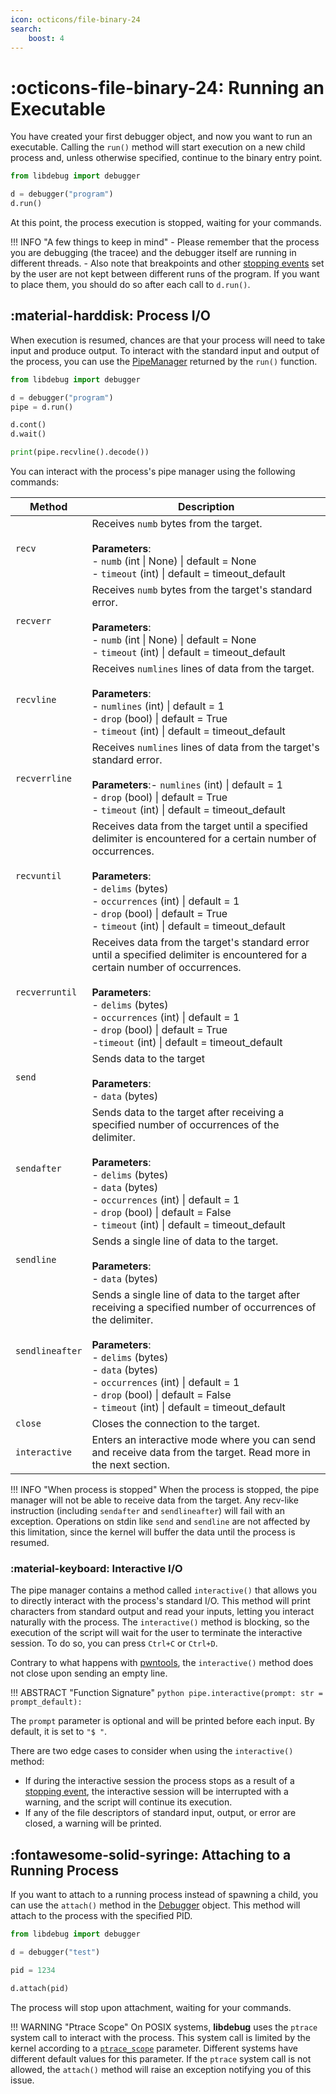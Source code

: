 ```yaml
---
icon: octicons/file-binary-24
search:
    boost: 4
---
```

# :octicons-file-binary-24: Running an Executable
You have created your first debugger object, and now you want to run an executable. Calling the `run()` method will start execution on a new child process and, unless otherwise specified, continue to the binary entry point.

```python
from libdebug import debugger

d = debugger("program")
d.run()
```
At this point, the process execution is stopped, waiting for your commands.

!!! INFO "A few things to keep in mind"
    - Please remember that the process you are debugging (the tracee) and the debugger itself are running in different threads. 
    - Also note that breakpoints and other [stopping events](../../stopping_events/stopping_events) set by the user are not kept between different runs of the program. If you want to place them, you should do so after each call to `d.run()`.

## :material-harddisk: Process I/O

When execution is resumed, chances are that your process will need to take input and produce output. To interact with the standard input and output of the process, you can use the [PipeManager](../../from_pydoc/generated/utils/pipe_manager) returned by the `run()` function.

```python
from libdebug import debugger

d = debugger("program")
pipe = d.run()

d.cont()
d.wait()

print(pipe.recvline().decode())
```

You can interact with the process's pipe manager using the following commands:

| Method        | Description                                                                 |
| ------------- | --------------------------------------------------------------------------- |
| `recv`      | Receives `numb` bytes from the target.<br><br>**Parameters**:<br>- `numb` (int \| None) \| default = None <br>- `timeout` (int) \| default = timeout_default |
| `recverr`   | Receives `numb` bytes from the target's standard error.<br><br>**Parameters**:<br>- `numb` (int \| None) \| default = None<br>- `timeout` (int) \| default = timeout_default |
| `recvline`  | Receives `numlines` lines of data from the target.<br><br>**Parameters**:<br>- `numlines` (int) \| default = 1 <br>- `drop` (bool) \| default = True<br>- `timeout` (int) \| default = timeout_default |
| `recverrline`| Receives `numlines` lines of data from the target's standard error.<br><br>**Parameters**:- `numlines` (int) \| default = 1<br>- `drop` (bool) \| default = True<br>- `timeout` (int) \| default = timeout_default |
| `recvuntil` | Receives data from the target until a specified delimiter is encountered for a certain number of occurrences. <br><br>**Parameters**:<br>- `delims` (bytes)<br>- `occurrences` (int) \| default = 1<br>- `drop` (bool) \| default = True<br>- `timeout` (int) \| default = timeout_default |
| `recverruntil`| Receives data from the target's standard error until a specified delimiter is encountered for a certain number of occurrences.<br><br>**Parameters**:<br>- `delims` (bytes)<br>- `occurrences` (int) \| default = 1<br>- `drop` (bool) \| default = True<br>-`timeout` (int) \| default = timeout_default |
| `send`      | Sends data to the target<br><br>**Parameters**:<br>- `data` (bytes)                    |
| `sendafter` | Sends data to the target after receiving a specified number of occurrences of the delimiter.<br><br>**Parameters**:<br>- `delims` (bytes)<br>- `data` (bytes)<br>- `occurrences` (int) \| default = 1<br>- `drop` (bool) \| default = False<br>- `timeout` (int) \| default = timeout_default |
| `sendline`  | Sends a single line of data to the target.<br><br>**Parameters**:<br>- `data` (bytes)   |
| `sendlineafter`| Sends a single line of data to the target after receiving a specified number of occurrences of the delimiter.<br><br>**Parameters**:<br>- `delims` (bytes)<br>- `data` (bytes)<br>- `occurrences` (int) \| default = 1<br>- `drop` (bool) \| default = False<br>- `timeout` (int) \| default = timeout_default |
| `close`     | Closes the connection to the target.                                        |
| `interactive`| Enters an interactive mode where you can send and receive data from the target. Read more in the next section. |

!!! INFO "When process is stopped"
    When the process is stopped, the pipe manager will not be able to receive data from the target. Any recv-like instruction (including `sendafter` and `sendlineafter`) will fail with an exception. Operations on stdin like `send` and `sendline` are not affected by this limitation, since the kernel will buffer the data until the process is resumed.

### :material-keyboard: Interactive I/O
The pipe manager contains a method called `interactive()` that allows you to directly interact with the process's standard I/O. This method will print characters from standard output and read your inputs, letting you interact naturally with the process. The `interactive()` method is blocking, so the execution of the script will wait for the user to terminate the interactive session. To do so, you can press `Ctrl+C` or `Ctrl+D`.

Contrary to what happens with [pwntools](https://github.com/Gallopsled/pwntools), the `interactive()` method does not close upon sending an empty line.

!!! ABSTRACT "Function Signature"
    ```python
    pipe.interactive(prompt: str = prompt_default):
    ```

The `prompt` parameter is optional and will be printed before each input. By default, it is set to `"$ "`.

There are two edge cases to consider when using the `interactive()` method:

- If during the interactive session the process stops as a result of a [stopping event](../../stopping_events/stopping_events), the interactive session will be interrupted with a warning, and the script will continue its execution.
- If any of the file descriptors of standard input, output, or error are closed, a warning will be printed.

## :fontawesome-solid-syringe: Attaching to a Running Process
If you want to attach to a running process instead of spawning a child, you can use the `attach()` method in the [Debugger](../../from_pydoc/generated/debugger/debugger/) object. This method will attach to the process with the specified PID.

```python
from libdebug import debugger

d = debugger("test")

pid = 1234

d.attach(pid)
```

The process will stop upon attachment, waiting for your commands.

!!! WARNING "Ptrace Scope"
    On POSIX systems, **libdebug** uses the `ptrace` system call to interact with the process. This system call is limited by the kernel according to a [`ptrace_scope`](https://www.kernel.org/doc/Documentation/security/Yama.txt) parameter. Different systems have different default values for this parameter. If the `ptrace` system call is not allowed, the `attach()` method will raise an exception notifying you of this issue.